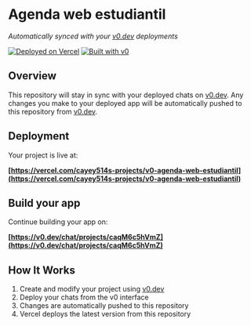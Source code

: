 # Agenda web estudiantil

*Automatically synced with your [v0.dev](https://v0.dev) deployments*

[![Deployed on Vercel](https://img.shields.io/badge/Deployed%20on-Vercel-black?style=for-the-badge&logo=vercel)](https://vercel.com/cayey514s-projects/v0-agenda-web-estudiantil)
[![Built with v0](https://img.shields.io/badge/Built%20with-v0.dev-black?style=for-the-badge)](https://v0.dev/chat/projects/caqM6c5hVmZ)

## Overview

This repository will stay in sync with your deployed chats on [v0.dev](https://v0.dev).
Any changes you make to your deployed app will be automatically pushed to this repository from [v0.dev](https://v0.dev).

## Deployment

Your project is live at:

**[https://vercel.com/cayey514s-projects/v0-agenda-web-estudiantil](https://vercel.com/cayey514s-projects/v0-agenda-web-estudiantil)**

## Build your app

Continue building your app on:

**[https://v0.dev/chat/projects/caqM6c5hVmZ](https://v0.dev/chat/projects/caqM6c5hVmZ)**

## How It Works

1. Create and modify your project using [v0.dev](https://v0.dev)
2. Deploy your chats from the v0 interface
3. Changes are automatically pushed to this repository
4. Vercel deploys the latest version from this repository

